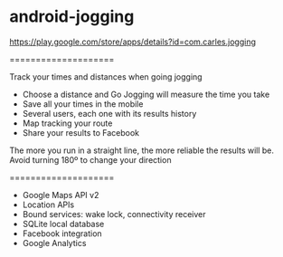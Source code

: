 android-jogging
====================
https://play.google.com/store/apps/details?id=com.carles.jogging

====================

Track your times and distances when going jogging

- Choose a distance and Go Jogging will measure the time you take
- Save all your times in the mobile
- Several users, each one with its results history
- Map tracking your route
- Share your results to Facebook

The more you run in a straight line, the more reliable the results will be. Avoid turning 180º to change your direction

====================
- Google Maps API v2
- Location APIs
- Bound services: wake lock, connectivity receiver
- SQLite local database
- Facebook integration
- Google Analytics